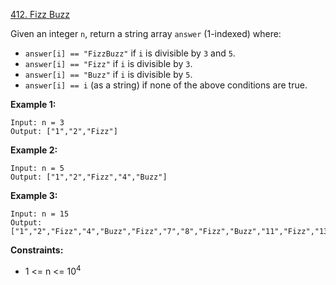 [412. Fizz Buzz](https://leetcode.com/problems/fizz-buzz/)

Given an integer `n`, return a string array `answer` (1-indexed) where:
* `answer[i] == "FizzBuzz"` if `i` is divisible by `3` and `5`.
* `answer[i] == "Fizz"` if `i` is divisible by `3`.
* `answer[i] == "Buzz"` if `i` is divisible by `5`.
* `answer[i] == i` (as a string) if none of the above conditions are true.

**Example 1:**
```
Input: n = 3
Output: ["1","2","Fizz"]
```

**Example 2:**
```
Input: n = 5
Output: ["1","2","Fizz","4","Buzz"]
```

**Example 3:**
```
Input: n = 15
Output: ["1","2","Fizz","4","Buzz","Fizz","7","8","Fizz","Buzz","11","Fizz","13","14","FizzBuzz"]
```

**Constraints:**
* 1 <= n <= 10<sup>4</sup>